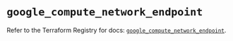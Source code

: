 # `google_compute_network_endpoint`

Refer to the Terraform Registry for docs: [`google_compute_network_endpoint`](https://registry.terraform.io/providers/hashicorp/google/5.20.0/docs/resources/compute_network_endpoint).
